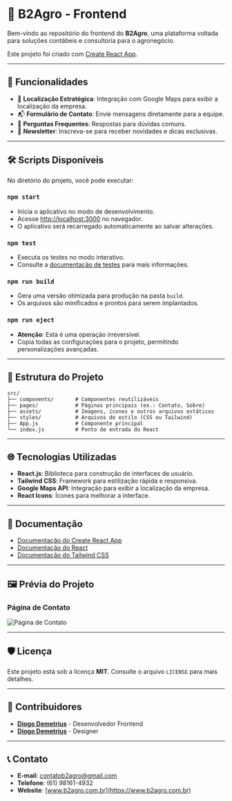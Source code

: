 # 🌾 B2Agro - Frontend

Bem-vindo ao repositório do frontend do **B2Agro**, uma plataforma voltada para soluções contábeis e consultoria para o agronegócio.

Este projeto foi criado com [Create React App](https://github.com/facebook/create-react-app).

---

## 🚀 Funcionalidades

- 📍 **Localização Estratégica**: Integração com Google Maps para exibir a localização da empresa.
- 📬 **Formulário de Contato**: Envie mensagens diretamente para a equipe.
- 📖 **Perguntas Frequentes**: Respostas para dúvidas comuns.
- 📩 **Newsletter**: Inscreva-se para receber novidades e dicas exclusivas.

---

## 🛠️ Scripts Disponíveis

No diretório do projeto, você pode executar:

### `npm start`
- Inicia o aplicativo no modo de desenvolvimento.
- Acesse [http://localhost:3000](http://localhost:3000) no navegador.
- O aplicativo será recarregado automaticamente ao salvar alterações.

### `npm test`
- Executa os testes no modo interativo.
- Consulte a [documentação de testes](https://facebook.github.io/create-react-app/docs/running-tests) para mais informações.

### `npm run build`
- Gera uma versão otimizada para produção na pasta `build`.
- Os arquivos são minificados e prontos para serem implantados.

### `npm run eject`
- **Atenção**: Esta é uma operação irreversível.
- Copia todas as configurações para o projeto, permitindo personalizações avançadas.

---

## 📂 Estrutura do Projeto

```plaintext
src/
├── components/       # Componentes reutilizáveis
├── pages/            # Páginas principais (ex.: Contato, Sobre)
├── assets/           # Imagens, ícones e outros arquivos estáticos
├── styles/           # Arquivos de estilo (CSS ou Tailwind)
├── App.js            # Componente principal
└── index.js          # Ponto de entrada do React
```

---

## 🌐 Tecnologias Utilizadas

- **React.js**: Biblioteca para construção de interfaces de usuário.
- **Tailwind CSS**: Framework para estilização rápida e responsiva.
- **Google Maps API**: Integração para exibir a localização da empresa.
- **React Icons**: Ícones para melhorar a interface.

---

## 📖 Documentação

- [Documentação do Create React App](https://facebook.github.io/create-react-app/docs/getting-started)
- [Documentação do React](https://reactjs.org/)
- [Documentação do Tailwind CSS](https://tailwindcss.com/docs)

---

## 🖼️ Prévia do Projeto

### Página de Contato
![Página de Contato](https://via.placeholder.com/800x400?text=Preview+da+Página+de+Contato)

---

## 🛡️ Licença

Este projeto está sob a licença **MIT**. Consulte o arquivo `LICENSE` para mais detalhes.

---

## 👥 Contribuidores

- **[Diogo Demetrius](https://github.com/seu-usuario)** - Desenvolvedor Frontend
- **[Diogo Demetrius](https://github.com/outro-usuario)** - Designer

---

## 📞 Contato

- **E-mail**: contatob2agro@gmail.com
- **Telefone**: (61) 98161-4932
- **Website**: [www.b2agro.com.br](https://www.b2agro.com.br)